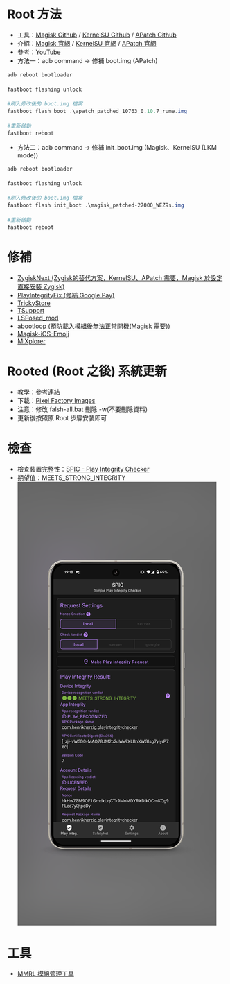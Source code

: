 # Root 方法
- 工具：[Magisk Github](https://github.com/topjohnwu/Magisk) / [KernelSU Github](https://github.com/tiann/KernelSU) / [APatch Github](https://github.com/bmax121/APatch)
- 介紹：[Magisk 官網](https://topjohnwu.github.io/Magisk) / [KernelSU 官網](https://kernelsu.org/) / [APatch 官網](https://apatch.dev)
- 參考：[YouTube](https://www.youtube.com/watch?v=uD6udMEMbPM)
- 方法一：adb command -> 修補 boot.img (APatch)
```powershell
adb reboot bootloader 

fastboot flashing unlock

#刷入修改後的 boot.img 檔案
fastboot flash boot .\apatch_patched_10763_0.10.7_rume.img

#重新啟動
fastboot reboot
```
- 方法二：adb command -> 修補 init_boot.img (Magisk、KernelSU (LKM mode))
```powershell
adb reboot bootloader 

fastboot flashing unlock

#刷入修改後的 boot.img 檔案
fastboot flash init_boot .\magisk_patched-27000_WEZ9s.img

#重新啟動
fastboot reboot
```

# 修補
- [ZygiskNext (Zygisk的替代方案，KernelSU、APatch 需要，Magisk 於設定直接安裝 Zygisk)](https://github.com/Dr-TSNG/ZygiskNext)
- [PlayIntegrityFix (修補 Google Pay)](https://github.com/chiteroman/PlayIntegrityFix)
- [TrickyStore](https://github.com/5ec1cff/TrickyStore)
- [TSupport](https://t.me/CitraIntegrityTrick/3)
- [LSPosed_mod](https://github.com/mywalkb/LSPosed_mod)
- [abootloop (預防載入模組後無法正常開機(Magisk 需要))](https://github.com/Magisk-Modules-Alt-Repo/abootloop)
- [Magisk-iOS-Emoji](https://github.com/Keinta15/Magisk-iOS-Emoji)
- [MiXplorer](https://github.com/Magisk-Modules-Alt-Repo/MiXplorer)

# Rooted (Root 之後) 系統更新
- 教學：[參考連結](https://imum.me/posts/googlepixel8pro%E4%B9%8Broot%E5%90%8E%E6%AF%8F%E6%9C%88%E7%B3%BB%E7%BB%9F%E6%9B%B4%E6%96%B0/)
- 下載：[Pixel Factory Images](https://developers.google.com/android/images#husky)
- 注意：修改 falsh-all.bat 刪除 -w(不要刪除資料)
- 更新後按照原 Root 步驟安裝即可

# 檢查
- 檢查裝置完整性：[SPIC - Play Integrity Checker](https://play.google.com/store/apps/details?id=com.henrikherzig.playintegritychecker&pcampaignid=web_share)
- 期望值：MEETS_STRONG_INTEGRITY
![圖片](https://github.com/XiaoYu0708/Pixel-8-Pro-Root/blob/main/1727954305455_100.PNG?raw=true)

# 工具
- [MMRL 模組管理工具](https://play.google.com/store/apps/details?id=com.dergoogler.mmrl)
